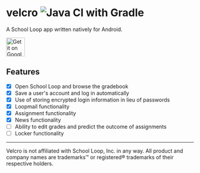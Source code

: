 # velcro ![Java CI with Gradle](https://github.com/caseyavila/velcro/workflows/Java%20CI%20with%20Gradle/badge.svg?branch=master)

A School Loop app written natively for Android.

<a href="https://play.google.com/store/apps/details?id=ga.caseyavila.velcro"><img alt="Get it on Google Play" src="https://play.google.com/intl/en_us/badges/images/generic/en-play-badge.png" height=50px /></a>

## Features
- [x] Open School Loop and browse the gradebook
- [x] Save a user's account and log in automatically
- [x] Use of storing encrypted login information in lieu of passwords
- [x] Loopmail functionality
- [x] Assignment functionality
- [x] News functionality
- [ ] Ability to edit grades and predict the outcome of assignments
- [ ] Locker functionality

---

Velcro is not affiliated with School Loop, Inc. in any way. All product and company names are trademarks™ or registered® trademarks of their respective holders.
